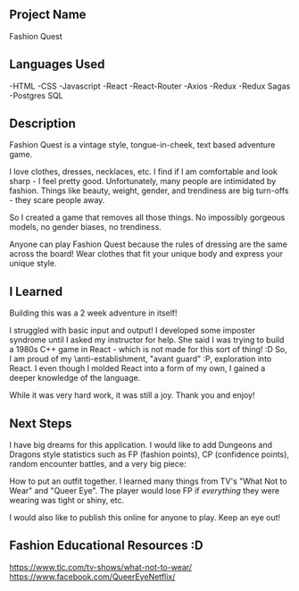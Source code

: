 
## Project Name
Fashion Quest

## Languages Used
-HTML
-CSS
-Javascript
-React
-React-Router
-Axios
-Redux
-Redux Sagas
-Postgres SQL

## Description
Fashion Quest is a vintage style, tongue-in-cheek, text based adventure game.

I love clothes, dresses, necklaces, etc. I find if I am comfortable and look sharp - I feel pretty good.
Unfortunately, many people are intimidated by fashion. Things like beauty, weight, gender, and trendiness are big turn-offs - they scare people away.

So I created a game that removes all those things. No impossibly gorgeous models, no gender biases, no trendiness. 

Anyone can play Fashion Quest because the rules of dressing are the same across the board! Wear clothes that fit your unique body and express your unique style.

## I Learned
Building this was a 2 week adventure in itself! 

I struggled with basic input and output! I developed some imposter syndrome until I asked my instructor for help. She said I was trying to build a 1980s C++ game in React - which is not made for this sort of thing! :D
So, I am proud of my \anti-establishment, "avant guard" :P, exploration into React.
I even though I molded React into a form of my own, I gained a deeper knowledge of the language.

While it was very hard work, it was still a joy.
Thank you and enjoy!

## Next Steps
I have big dreams for this application. I would like to add Dungeons and Dragons style statistics such as FP (fashion points), CP (confidence points), random encounter battles, and a very big piece:

How to put an outfit together. I learned many things from TV's "What Not to Wear" and "Queer Eye".
The player would lose FP if *everything* they were wearing was tight or shiny, etc.

I would also like to publish this online for anyone to play. Keep an eye out!

## Fashion Educational Resources :D
https://www.tlc.com/tv-shows/what-not-to-wear/
https://www.facebook.com/QueerEyeNetflix/
